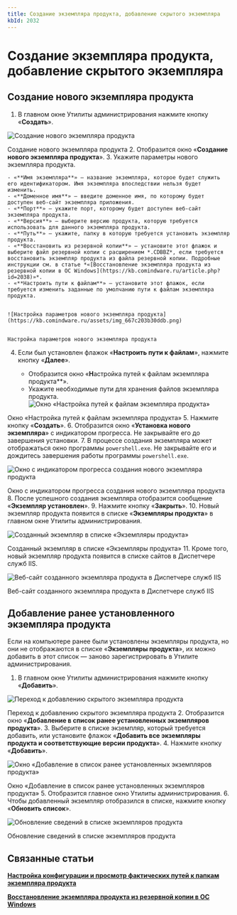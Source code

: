 ```yaml
---
title: Создание экземпляра продукта, добавление скрытого экземпляра
kbId: 2032
---
```


# Создание экземпляра продукта, добавление скрытого экземпляра

## Создание нового экземпляра продукта

1. В главном окне Утилиты администрирования нажмите кнопку «**Создать**».

![Создание нового экземпляра продукта](https://kb.comindware.ru/assets/img_667c1fbd52ce1.png)

Создание нового экземпляра продукта
2. Отобразится окно «**Создание нового экземпляра продукта**».
3. Укажите параметры нового экземпляра продукта.

	- «**Имя экземпляра**» — название экземпляра, которое будет служить его идентификатором. Имя экземпляра впоследствии нельзя будет изменить.
	- «**Доменное имя**» — введите доменное имя, по которому будет доступен веб-сайт экземпляра приложения.
	- «**Порт**» — укажите порт, которому будет доступен веб-сайт экземпляра продукта.
	- «**Версия**» — выберите версию продукта, которую требуется использовать для данного экземпляра продукта.
	- «**Путь**» — укажите, папку в которую требуется установить экземпляр продукта.
	- «**Восстановить из резервной копии**» — установите этот флажок и выберите файл резервной копии с расширением *.CDBBZ*, если требуется восстановить экземпляр продукта из файла резервной копии. Подробные инструкции см. в статье *«[Восстановление экземпляра продукта из резервной копии в ОС Windows](https://kb.comindware.ru/article.php?id=2038)»*.
	- «**Настроить пути к файлам**» — установите этот флажок, если требуется изменить заданные по умолчанию пути к файлам экземпляра продукта.

	
	![Настройка параметров нового экземпляра продукта](https://kb.comindware.ru/assets/img_667c203b30ddb.png)
	
	
	Настройка параметров нового экземпляра продукта
4. Если был установлен флажок «**Настроить пути к файлам**», нажмите кнопку «**Далее**».

	- Отобразится окно «**Н**астройка путей к файлам экземпляра продукта**».
	- Укажите необходимые пути для хранения файлов экземпляра продукта.
![Окно «Настройка путей к файлам экземпляра продукта»](https://kb.comindware.ru/assets/img_667c2061749ef.png)

Окно «Настройка путей к файлам экземпляра продукта»
5. Нажмите кнопку «**Создать**».
6. Отобразится окно «**Установка нового экземпляра**» с индикатором прогресса. Не закрывайте его до завершения установки.
7. В процессе создания экземпляра может отображаться окно программы `powershell.exe`. Не закрывайте его и дождитесь завершения работы программы `powershell.exe`.


![Окно с индикатором прогресса создания нового экземпляра продукта](https://kb.comindware.ru/assets/img_667c1c7173182.png)

Окно с индикатором прогресса создания нового экземпляра продукта
8. После успешного создания экземпляра отобразится сообщение «**Экземпляр установлен**».
9. Нажмите кнопку «**Закрыть**».
10. Новый экземпляр продукта появится в списке «**Экземпляры продукта**» в главном окне Утилиты администрирования.

![Созданный экземпляр в списке «Экземпляры продукта»](https://kb.comindware.ru/assets/img_667c21e9cc09c.png)

Созданный экземпляр в списке «Экземпляры продукта»
11. Кроме того, новый экземпляр продукта появится в списке сайтов в Диспетчере служб IIS.

![Веб-сайт созданного экземпляра продукта в Диспетчере служб IIS](https://kb.comindware.ru/assets/img_667c22156b5fb.png)

Веб-сайт созданного экземпляра продукта в Диспетчере служб IIS

## Добавление ранее установленного экземпляра продукта

Если на компьютере ранее были установлены экземпляры продукта, но они не отображаются в списке «**Экземпляры продукта**», их можно добавить в этот список — заново зарегистрировать в Утилите администрирования.

1. В главном окне Утилиты администрирования нажмите кнопку «**Добавить**».

![Переход к добавлению скрытого экземпляра продукта](https://kb.comindware.ru/assets/img_667c2236ebc31.png)

Переход к добавлению скрытого экземпляра продукта
2. Отобразится окно «**Добавление в список ранее установленных экземпляров продукта**».
3. Выберите в списке экземпляр, который требуется добавить, или установите флажок «**Добавить все экземпляры продукта и соответствующие версии продукта**».
4. Нажмите кнопку «**Добавить**».

![Окно «Добавление в список ранее установленных экземпляров продукта»](https://kb.comindware.ru/assets/img_667c227b84af9.png)

Окно «Добавление в список ранее установленных экземпляров продукта»
5. Отобразится главное окно Утилиты администрирования.
6. Чтобы добавленный экземпляр отобразился в списке, нажмите кнопку «**Обновить список**».


![Обновление сведений в списке экземпляров продукта](https://kb.comindware.ru/assets/img_667c238e8347c.png)

Обновление сведений в списке экземпляров продукта

## Связанные статьи

**[Настройка конфигурации и просмотр фактических путей к папкам экземпляра продукта](https://kb.comindware.ru/article.php?id=2036)**

**[Восстановление экземпляра продукта из резервной копии в ОС Windows](https://kb.comindware.ru/article.php?id=2038)**

